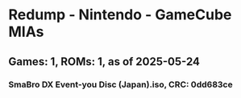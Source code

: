# Redump - Nintendo - GameCube MIAs
## Games: 1, ROMs: 1, as of 2025-05-24

### SmaBro DX Event-you Disc (Japan).iso, CRC: 0dd683ce
